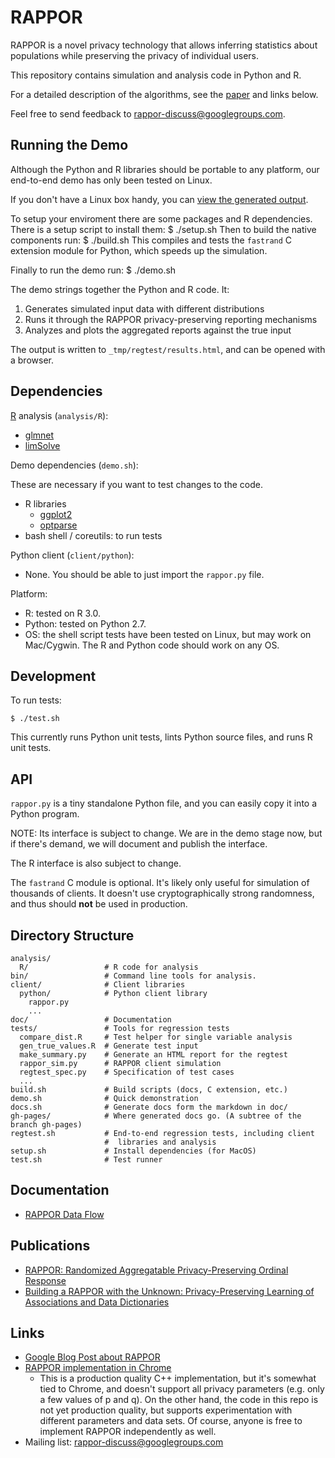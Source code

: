 RAPPOR
======

RAPPOR is a novel privacy technology that allows inferring statistics about
populations while preserving the privacy of individual users.

This repository contains simulation and analysis code in Python and R.

For a detailed description of the algorithms, see the
[paper](http://arxiv.org/abs/1407.6981) and links below.

Feel free to send feedback to
[rappor-discuss@googlegroups.com][group].

Running the Demo
----------------

Although the Python and R libraries should be portable to any platform, our
end-to-end demo has only been tested on Linux.

If you don't have a Linux box handy, you can [view the generated
output](http://google.github.io/rappor/examples/report.html).

To setup your enviroment there are some packages and R dependencies. There is a setup script to install them:
    $ ./setup.sh
Then to build the native components run:
    $ ./build.sh 
This compiles and tests the `fastrand` C extension module for Python, which
speeds up the simulation.

Finally to run the demo run:
    $ ./demo.sh

The demo strings together the Python and R code.  It:

1. Generates simulated input data with different distributions
2. Runs it through the RAPPOR privacy-preserving reporting mechanisms
3. Analyzes and plots the aggregated reports against the true input

The output is written to `_tmp/regtest/results.html`, and can be opened with a
browser.

Dependencies
------------

[R](http://r-project.org) analysis (`analysis/R`):

- [glmnet](http://cran.r-project.org/web/packages/glmnet/index.html)
- [limSolve](https://cran.r-project.org/web/packages/limSolve/index.html)

Demo dependencies (`demo.sh`):

These are necessary if you want to test changes to the code.

- R libraries
  - [ggplot2](http://cran.r-project.org/web/packages/ggplot2/index.html)
  - [optparse](http://cran.r-project.org/web/packages/optparse/index.html)
- bash shell / coreutils: to run tests

Python client (`client/python`):

- None.  You should be able to just import the `rappor.py` file.

Platform:

- R: tested on R 3.0.
- Python: tested on Python 2.7.
- OS: the shell script tests have been tested on Linux, but may work on
  Mac/Cygwin.  The R and Python code should work on any OS.

Development
-----------

To run tests:

    $ ./test.sh

This currently runs Python unit tests, lints Python source files, and runs R
unit tests.

API
---

`rappor.py` is a tiny standalone Python file, and you can easily copy it into a
Python program.

NOTE: Its interface is subject to change.  We are in the demo stage now, but if
there's demand, we will document and publish the interface.

The R interface is also subject to change.

<!-- TODO: Add links to interface docs when available. -->

The `fastrand` C module is optional.  It's likely only useful for simulation of
thousands of clients.  It doesn't use cryptographically strong randomness, and
thus should **not** be used in production.

Directory Structure
-------------------

    analysis/
      R/                 # R code for analysis
    bin/                 # Command line tools for analysis.
    client/              # Client libraries
      python/            # Python client library
        rappor.py
        ...
    doc/                 # Documentation
    tests/               # Tools for regression tests
      compare_dist.R     # Test helper for single variable analysis
      gen_true_values.R  # Generate test input
      make_summary.py    # Generate an HTML report for the regtest
      rappor_sim.py      # RAPPOR client simulation
      regtest_spec.py    # Specification of test cases
      ...
    build.sh             # Build scripts (docs, C extension, etc.)
    demo.sh              # Quick demonstration
    docs.sh              # Generate docs form the markdown in doc/
    gh-pages/            # Where generated docs go. (A subtree of the branch gh-pages)
    regtest.sh           # End-to-end regression tests, including client
                         #  libraries and analysis
    setup.sh             # Install dependencies (for MacOS)
    test.sh              # Test runner

Documentation
-------------

- [RAPPOR Data Flow](http://google.github.io/rappor/doc/data-flow.html)

Publications
------------

- [RAPPOR: Randomized Aggregatable Privacy-Preserving Ordinal Response](http://arxiv.org/abs/1407.6981)
- [Building a RAPPOR with the Unknown: Privacy-Preserving Learning of Associations and Data Dictionaries](http://arxiv.org/abs/1503.01214)

Links
-----

- [Google Blog Post about RAPPOR](http://googleresearch.blogspot.com/2014/10/learning-statistics-with-privacy-aided.html)
- [RAPPOR implementation in Chrome](http://www.chromium.org/developers/design-documents/rappor)
  - This is a production quality C++ implementation, but it's somewhat tied to
    Chrome, and doesn't support all privacy parameters (e.g. only a few values
    of p and q).  On the other hand, the code in this repo is not yet
    production quality, but supports experimentation with different parameters
    and data sets.  Of course, anyone is free to implement RAPPOR independently
    as well.
- Mailing list: [rappor-discuss@googlegroups.com][group]

[group]: https://groups.google.com/forum/#!forum/rappor-discuss
